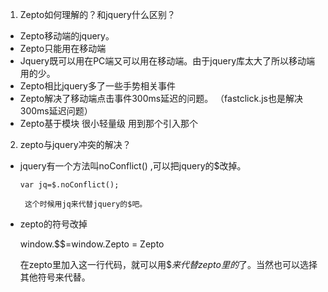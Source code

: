 
1. Zepto如何理解的？和jquery什么区别？

* Zepto移动端的jquery。
* Zepto只能用在移动端
* Jquery既可以用在PC端又可以用在移动端。由于jquery库太大了所以移动端用的少。
* Zepto相比jquery多了一些手势相关事件
* Zepto解决了移动端点击事件300ms延迟的问题。  （fastclick.js也是解决300ms延迟问题）
* Zepto基于模块  很小轻量级  用到那个引入那个

2. zepto与jquery冲突的解决？
 
 * jquery有一个方法叫noConflict() ,可以把jquery的$改掉。

       var jq=$.noConflict();

        这个时候用jq来代替jquery的$吧。

* zepto的符号改掉

    window.$$=window.Zepto = Zepto

   在zepto里加入这一行代码，就可以用$$来代替zepto里的$了。当然也可以选择其他符号来代替。